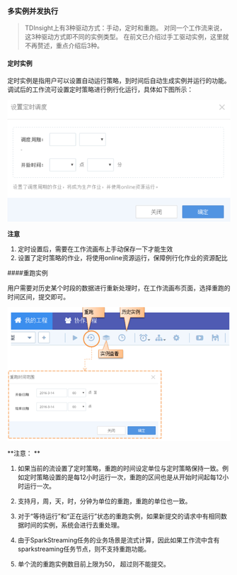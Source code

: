### 多实例并发执行
>TDInsight上有3种驱动方式：手动，定时和重跑。 对同一个工作流来说，这3种驱动方式即不同的实例类型。 在前文已介绍过手工驱动实例，这里就不再赘述，重点介绍后3种。

#### 定时实例

定时实例是指用户可以设置自动运行策略，到时间后自动生成实例并运行的功能。
调试后的工作流可设置定时策略进行例行化运行，具体如下图所示：
<div  align="center">
 <img src="./manual/pic12.png"/>   
 </div>

**注意**

1. 定时设置后，需要在工作流画布上手动保存一下才能生效
2. 设置了定时策略的作业，将使用online资源运行，保障例行化作业的资源配比


####重跑实例

用户需要对历史某个时段的数据进行重新处理时，在工作流画布页面，选择重跑的时间区间，提交即可。

 <div  align="center">
 <img src="./manual/multiple3.png"/>   
 </div>

**注意： **

1. 如果当前的流设置了定时策略，重跑的时间设定单位与定时策略保持一致。例如定时策略设置的是每12小时运行一次，重跑的区间也是从开始时间起每12小时运行一次。

2. 支持月，周，天，时，分钟为单位的重跑，重跑的单位也一致。
3. 对于“等待运行”和“正在运行”状态的重跑实例，如果新提交的请求中有相同数据时间的实例，系统会进行去重处理。 
4. 由于SparkStreaming任务的业务场景是流式计算，因此如果工作流中含有sparkstreaming任务节点，则不支持重跑功能。 
5. 单个流的重跑实例数目前上限为50， 超过则不能提交。


